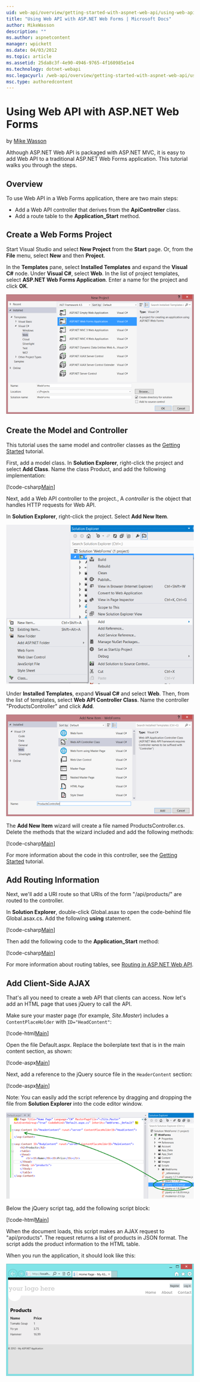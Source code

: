 ```yaml
---
uid: web-api/overview/getting-started-with-aspnet-web-api/using-web-api-with-aspnet-web-forms
title: "Using Web API with ASP.NET Web Forms | Microsoft Docs"
author: MikeWasson
description: ""
ms.author: aspnetcontent
manager: wpickett
ms.date: 04/03/2012
ms.topic: article
ms.assetid: 25da8c3f-4e90-4946-9765-4f160985e1e4
ms.technology: dotnet-webapi
msc.legacyurl: /web-api/overview/getting-started-with-aspnet-web-api/using-web-api-with-aspnet-web-forms
msc.type: authoredcontent
---
```

Using Web API with ASP.NET Web Forms
====================
by [Mike Wasson](https://github.com/MikeWasson)

Although ASP.NET Web API is packaged with ASP.NET MVC, it is easy to add Web API to a traditional ASP.NET Web Forms application. This tutorial walks you through the steps.

## Overview

To use Web API in a Web Forms application, there are two main steps:

- Add a Web API controller that derives from the **ApiController** class.
- Add a route table to the **Application\_Start** method.

## Create a Web Forms Project

Start Visual Studio and select **New Project** from the **Start** page. Or, from the **File** menu, select **New** and then **Project**.

In the **Templates** pane, select **Installed Templates** and expand the **Visual C#** node. Under **Visual C#**, select **Web**. In the list of project templates, select **ASP.NET Web Forms Application**. Enter a name for the project and click **OK**.

![](using-web-api-with-aspnet-web-forms/_static/image1.png)

## Create the Model and Controller

This tutorial uses the same model and controller classes as the [Getting Started](tutorial-your-first-web-api.md) tutorial.

First, add a model class. In **Solution Explorer**, right-click the project and select **Add Class**. Name the class Product, and add the following implementation:

[!code-csharp[Main](using-web-api-with-aspnet-web-forms/samples/sample1.cs)]

Next, add a Web API controller to the project., A *controller* is the object that handles HTTP requests for Web API.

In **Solution Explorer**, right-click the project. Select **Add New Item**.

![](using-web-api-with-aspnet-web-forms/_static/image2.png)

Under **Installed Templates**, expand **Visual C#** and select **Web**. Then, from the list of templates, select **Web API Controller Class**. Name the controller "ProductsController" and click **Add**.

![](using-web-api-with-aspnet-web-forms/_static/image3.png)

The **Add New Item** wizard will create a file named ProductsController.cs. Delete the methods that the wizard included and add the following methods:

[!code-csharp[Main](using-web-api-with-aspnet-web-forms/samples/sample2.cs)]

For more information about the code in this controller, see the [Getting Started](tutorial-your-first-web-api.md) tutorial.

## Add Routing Information

Next, we'll add a URI route so that URIs of the form &quot;/api/products/&quot; are routed to the controller.

In **Solution Explorer**, double-click Global.asax to open the code-behind file Global.asax.cs. Add the following **using** statement.

[!code-csharp[Main](using-web-api-with-aspnet-web-forms/samples/sample3.cs)]

Then add the following code to the **Application\_Start** method:

[!code-csharp[Main](using-web-api-with-aspnet-web-forms/samples/sample4.cs)]

For more information about routing tables, see [Routing in ASP.NET Web API](../web-api-routing-and-actions/routing-in-aspnet-web-api.md).

## Add Client-Side AJAX

That's all you need to create a web API that clients can access. Now let's add an HTML page that uses jQuery to call the API.

Make sure your master page (for example, *Site.Master*) includes a `ContentPlaceHolder` with `ID="HeadContent"`:

[!code-html[Main](using-web-api-with-aspnet-web-forms/samples/sample8.html)]

Open the file Default.aspx. Replace the boilerplate text that is in the main content section, as shown:

[!code-aspx[Main](using-web-api-with-aspnet-web-forms/samples/sample5.aspx)]

Next, add a reference to the jQuery source file in the `HeaderContent` section:

[!code-aspx[Main](using-web-api-with-aspnet-web-forms/samples/sample6.aspx?highlight=2)]

Note: You can easily add the script reference by dragging and dropping the file from **Solution Explorer** into the code editor window.

![](using-web-api-with-aspnet-web-forms/_static/image4.png)

Below the jQuery script tag, add the following script block:

[!code-html[Main](using-web-api-with-aspnet-web-forms/samples/sample7.html)]

When the document loads, this script makes an AJAX request to &quot;api/products&quot;. The request returns a list of products in JSON format. The script adds the product information to the HTML table.

When you run the application, it should look like this:

![](using-web-api-with-aspnet-web-forms/_static/image5.png)
